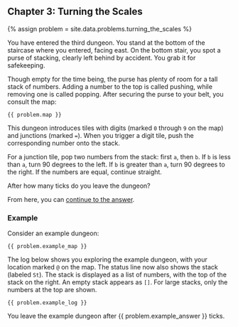 ## Chapter 3: Turning the Scales

{% assign problem = site.data.problems.turning_the_scales %}

You have entered the third dungeon. You stand at the bottom of the staircase where you entered, facing east. On the bottom stair, you spot a purse of stacking, clearly left behind by accident. You grab it for safekeeping.

Though empty for the time being, the purse has plenty of room for a tall stack of numbers. Adding a number to the top is called pushing, while removing one is called popping. After securing the purse to your belt, you consult the map:

```
{{ problem.map }}
```

This dungeon introduces tiles with digits (marked `0` through `9` on the map) and junctions (marked `=`). When you trigger a digit tile, push the corresponding number onto the stack.

For a junction tile, pop two numbers from the stack: first `a`, then `b`. If `b` is less than `a`, turn 90 degrees to the left. If `b` is greater than `a`, turn 90 degrees to the right. If the numbers are equal, continue straight.

After how many ticks do you leave the dungeon?

From here, you can [continue to the answer](../../answers/chapters/03/turning-the-scales.md).


### Example

Consider an example dungeon:

```
{{ problem.example_map }}
```

The log below shows you exploring the example dungeon, with your location marked `@` on the map. The status line now also shows the stack (labeled `St`). The stack is displayed as a list of numbers, with the top of the stack on the right. An empty stack appears as `[]`. For large stacks, only the numbers at the top are shown.

```
{{ problem.example_log }}
```

You leave the example dungeon after {{ problem.example_answer }} ticks.
